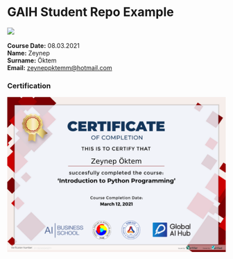 # GAIH Student Repo Example
![](img/newlogo.png)

**Course Date:** 08.03.2021  
**Name:** Zeynep  
**Surname:** Öktem  
**Email:** zeyneppktemm@hotmail.com
  

### Certification
![](img/ToplearnerCertificate.png)

